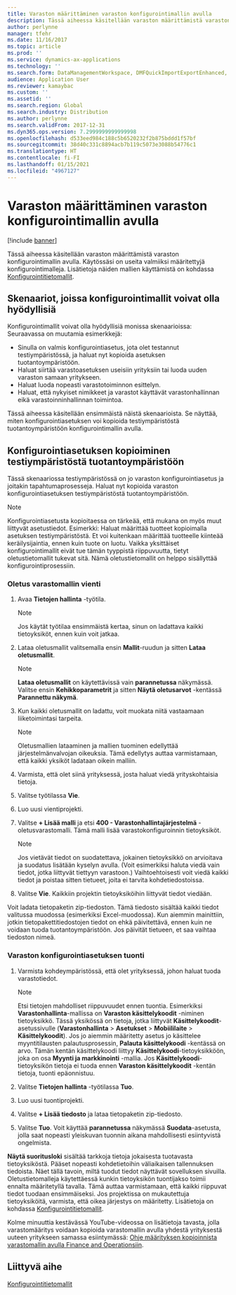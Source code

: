 ```yaml
---
title: Varaston määrittäminen varaston konfigurointimallin avulla
description: Tässä aiheessa käsitellään varaston määrittämistä varaston konfigurointimallin avulla.
author: perlynne
manager: tfehr
ms.date: 11/16/2017
ms.topic: article
ms.prod: ''
ms.service: dynamics-ax-applications
ms.technology: ''
ms.search.form: DataManagementWorkspace, DMFQuickImportExportEnhanced, DMFDefinitionGroupTemplate, DMFEntityTemplateDefinitionLoadDialog
audience: Application User
ms.reviewer: kamaybac
ms.custom: ''
ms.assetid: ''
ms.search.region: Global
ms.search.industry: Distribution
ms.author: perlynne
ms.search.validFrom: 2017-12-31
ms.dyn365.ops.version: 7.2999999999999998
ms.openlocfilehash: d533eed984c188c5b6520232f2b875bddd1f57bf
ms.sourcegitcommit: 38d40c331c8894acb7b119c5073e3088b54776c1
ms.translationtype: HT
ms.contentlocale: fi-FI
ms.lasthandoff: 01/15/2021
ms.locfileid: "4967127"
---
```

# <a name="set-up-a-warehouse-by-using-a-warehouse-configuration-template"></a>Varaston määrittäminen varaston konfigurointimallin avulla

[!include [banner](../includes/banner.md)]

Tässä aiheessa käsitellään varaston määrittämistä varaston konfigurointimallin avulla. Käytössäsi on useita valmiiksi määritettyjä konfigurointimalleja. Lisätietoja näiden mallien käyttämistä on kohdassa [Konfigurointitietomallit](../../dev-itpro/data-entities/configuration-data-templates.md).

## <a name="scenarios-where-configuration-templates-can-be-helpful"></a>Skenaariot, joissa konfigurointimallit voivat olla hyödyllisiä

Konfigurointimallit voivat olla hyödyllisiä monissa skenaarioissa: Seuraavassa on muutamia esimerkkejä:

- Sinulla on valmis konfigurointiasetus, jota olet testannut testiympäristössä, ja haluat nyt kopioida asetuksen tuotantoympäristöön.
- Haluat siirtää varastoasetuksen useisiin yrityksiin tai luoda uuden varaston samaan yritykseen.
- Haluat luoda nopeasti varastotoiminnon esittelyn.
- Haluat, että nykyiset nimikkeet ja varastot käyttävät varastonhallinnan eikä varastoinninhallinnan toimintoa.

Tässä aiheessa käsitellään ensimmäistä näistä skenaarioista. Se näyttää, miten konfigurointiasetuksen voi kopioida testiympäristöstä tuotantoympäristöön konfigurointimallin avulla.

## <a name="copy-a-configuration-setup-from-a-test-environment-to-a-production-environment"></a>Konfigurointiasetuksen kopioiminen testiympäristöstä tuotantoympäristöön

Tässä skenaariossa testiympäristössä on jo varaston konfigurointiasetus ja joitakin tapahtumaprosesseja. Haluat nyt kopioida varaston konfigurointiasetuksen testiympäristöstä tuotantoympäristöön.

> [!NOTE]
> Konfigurointiasetusta kopioitaessa on tärkeää, että mukana on myös muut liittyvät asetustiedot. Esimerkki: Haluat määrittää tuotteet kopioimalla asetuksen testiympäristöstä. Et voi kuitenkaan määrittää tuotteelle kiinteää keräilysijaintia, ennen kuin tuote on luotu. Vaikka yksittäiset konfigurointimallit eivät tue tämän tyyppistä riippuvuutta, tietyt oletustietomallit tukevat sitä. Nämä oletustietomallit on helppo sisällyttää konfigurointiprosessiin.

### <a name="export-a-default-warehouse-template"></a>Oletus varastomallin vienti 

1. Avaa **Tietojen hallinta** -työtila.

    > [!NOTE]
    > Jos käytät työtilaa ensimmäistä kertaa, sinun on ladattava kaikki tietoyksiköt, ennen kuin voit jatkaa.

2. Lataa oletusmallit valitsemalla ensin **Mallit**-ruudun ja sitten **Lataa oletusmallit**.

    > [!NOTE]
    > **Lataa oletusmallit** on käytettävissä vain **parannetussa** näkymässä. Valitse ensin **Kehikkoparametrit** ja sitten **Näytä oletusarvot** -kentässä **Parannettu näkymä**.

3. Kun kaikki oletusmallit on ladattu, voit muokata niitä vastaamaan liiketoimintasi tarpeita.

    > [!NOTE]
    > Oletusmallien lataaminen ja mallien tuominen edellyttää järjestelmänvalvojan oikeuksia. Tämä edellytys auttaa varmistamaan, että kaikki yksiköt ladataan oikein malliin.

4. Varmista, että olet siinä yrityksessä, josta haluat viedä yrityskohtaisia tietoja.
5. Valitse työtilassa **Vie**.
6. Luo uusi vientiprojekti.
7. Valitse **+ Lisää malli** ja etsi **400 - Varastonhallintajärjestelmä** -oletusvarastomalli. Tämä malli lisää varastokonfiguroinnin tietoyksiköt.

    > [!NOTE]
    > Jos vietävät tiedot on suodatettava, jokainen tietoyksikkö on arvioitava ja suodatus lisätään kyselyn avulla. (Voit esimerkiksi haluta viedä vain tiedot, jotka liittyvät tiettyyn varastoon.) Vaihtoehtoisesti voit viedä kaikki tiedot ja poistaa sitten tietueet, joita ei tarvita kohdetiedostoissa.

8. Valitse **Vie**. Kaikkiin projektin tietoyksiköihin liittyvät tiedot viedään.

Voit ladata tietopaketin zip-tiedoston. Tämä tiedosto sisältää kaikki tiedot valitussa muodossa (esimerkiksi Excel-muodossa). Kun aiemmin mainittiin, jotkin tietopakettitiedostojen tiedot on ehkä päivitettävä, ennen kuin ne voidaan tuoda tuotantoympäristöön. Jos päivität tietueen, et saa vaihtaa tiedoston nimeä.

### <a name="import-a-warehouse-configuration-setup"></a>Varaston konfigurointiasetuksen tuonti

1. Varmista kohdeympäristössä, että olet yrityksessä, johon haluat tuoda varastotiedot.

    > [!NOTE]
    > Etsi tietojen mahdolliset riippuvuudet ennen tuontia. Esimerkiksi **Varastonhallinta**-mallissa on **Varaston käsittelykoodit** -niminen tietoyksikkö. Tässä yksikössä on tietoja, jotka liittyvät **Käsittelykoodit**-asetussivulle (**Varastonhallinta** > **Asetukset** > **Mobiililaite** > **Käsittelykoodit**). Jos jo aiemmin määritetty asetus jo käsittelee myyntitilausten palautusprosessin, **Palauta käsittelykoodi** -kentässä on arvo. Tämän kentän käsittelykoodi liittyy **Käsittelykoodi**-tietoyksikköön, joka on osa **Myynti ja markkinointi** -mallia. Jos **Käsittelykoodi**-tietoyksikön tietoja ei tuoda ennen **Varaston käsittelykoodit** -kentän tietoja, tuonti epäonnistuu.

2. Valitse **Tietojen hallinta** -työtilassa **Tuo**.
3. Luo uusi tuontiprojekti.
4. Valitse **+ Lisää tiedosto** ja lataa tietopaketin zip-tiedosto.
5. Valitse **Tuo**. Voit käyttää **parannetussa** näkymässä **Suodata**-asetusta, jolla saat nopeasti yleiskuvan tuonnin aikana mahdollisesti esiintyvistä ongelmista.

**Näytä suoritusloki** sisältää tarkkoja tietoja jokaisesta tuotavasta tietoyksiköstä. Pääset nopeasti kohdetietoihin väliaikaisen tallennuksen tiedoista. Näet tällä tavoin, miltä tuodut tiedot näyttävät sovelluksen sivuilla. Oletustietomalleja käytettäessä kunkin tietoyksikön tuontijakso toimii ennalta määritetyllä tavalla. Tämä auttaa varmistamaan, että kaikki riippuvat tiedot tuodaan ensimmäiseksi. Jos projektissa on mukautettuja tietoyksiköitä, varmista, että oikea järjestys on määritetty. Lisätietoja on kohdassa [Konfigurointitietomallit](../../dev-itpro/data-entities/configuration-data-templates.md).

Kolme minuuttia kestävässä YouTube-videossa on lisätietoja tavasta, jolla varastomääritys voidaan kopioida varastomallin avulla yhdestä yrityksestä uuteen yritykseen samassa esiintymässä: [Ohje määrityksen kopioinnista varastomallin avulla Finance and Operationsiin](https://www.youtube.com/watch?v=K2WIfFlqJYs).

## <a name="related-topic"></a>Liittyvä aihe

[Konfigurointitietomallit](../../dev-itpro/data-entities/configuration-data-templates.md)
